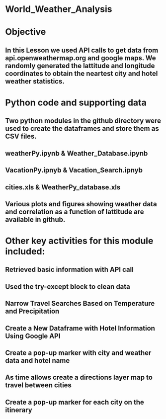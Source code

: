 # World_Weather_Analysis

# Objective

## In this Lesson we used API calls to get data from api.openweathermap.org and google maps. We randomly generated the lattitude and longitude coordinates to obtain the neartest city and hotel weather statistics.

# Python code and supporting data

## Two python modules in the github directory were used to create the dataframes and store them as CSV files.

## weatherPy.ipynb & Weather_Database.ipynb
## VacationPy.ipnyb & Vacation_Search.ipnyb
## cities.xls & WeatherPy_database.xls


## Various plots and figures showing weather data and correlation  as a function of lattitude are available in github.   

# Other key activities for this module included:

## Retrieved basic information with API call

## Used the try-except block to clean data

## Narrow Travel Searches Based on Temperature and Precipitation 

## Create a New Dataframe with Hotel Information Using Google API

## Create a pop-up marker with city and weather data and hotel name

## As time allows create a directions layer map to travel between cities

## Create a pop-up marker for each city on the itinerary


